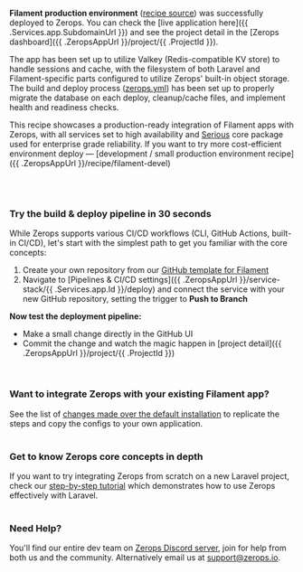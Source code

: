 [//]: # (Your Zerops recipe {{ .Recipe.Name }} is live! What next?)

**Filament production environment** ([recipe source](https://github.com/zeropsio/recipe-filament)) was successfully deployed to Zerops. You can check the [live application here]({{ .Services.app.SubdomainUrl }}) and see the project detail in the [Zerops dashboard]({{ .ZeropsAppUrl }}/project/{{ .ProjectId }}).

The app has been set up to utilize Valkey (Redis-compatible KV store) to handle sessions and cache, with the filesystem of both Laravel and Filament-specific parts configured to utilize Zerops' built-in object storage. The build and deploy process ([zerops.yml](https://github.com/zeropsio/recipe-filament/blob/main/zerops.yml)) has been set up to properly migrate the database on each deploy, cleanup/cache files, and implement health and readiness checks.

This recipe showcases a production-ready integration of Filament apps with Zerops, with all services set to high availability and [Serious](https://docs.zerops.io/features/pricing#understanding-projects)  core package used for enterprise grade reliability. If you want to try more cost-efficient environment deploy — [development / small production environment recipe]({{ .ZeropsAppUrl }}/recipe/filament-devel)

<br/><br/>

### Try the build & deploy pipeline in 30 seconds
While Zerops supports various CI/CD workflows (CLI, GitHub Actions, built-in CI/CD), let's start with the simplest path to get you familiar with the core concepts:

1. Create your own repository from our [GitHub template for Filament](https://github.com/zeropsio/recipe-filament)
2. Navigate to [Pipelines & CI/CD settings]({{ .ZeropsAppUrl }}/service-stack/{{ .Services.app.Id }}/deploy) and connect the service with your new GitHub repository, setting the trigger to **Push to Branch**

**Now test the deployment pipeline:**

- Make a small change directly in the GitHub UI
- Commit the change and watch the magic happen in [project detail]({{ .ZeropsAppUrl }}/project/{{ .ProjectId }})

<br/>

### Want to integrate Zerops with your existing Filament app?
See the list of [changes made over the default installation](https://github.com/zeropsio/recipe-filament/blob/main/README.md#changes-made-over-the-default-installation) to replicate the steps and copy the configs to your own application.
<br /><br />

### Get to know Zerops core concepts in depth
If you want to try integrating Zerops from scratch on a new Laravel project, check our [step-by-step tutorial](https://docs.zerops.io/frameworks/laravel/introduction) which demonstrates how to use Zerops effectively with Laravel.
<br /><br />

### Need Help?
You'll find our entire dev team on [Zerops Discord server](https://discord.gg/zeropsio), join for help from both us and the community. Alternatively email us at support@zerops.io.
